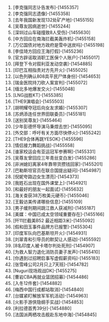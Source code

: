 
1. [李克强同志讣告发布]-[1455357]
1. [李克强同志遗像]-[1455358]
1. [去年我国新发现132处矿产地]-[1455155]
1. [吴尊友因病逝世]-[1455244]
1. [深圳过山车碰撞致8人受伤]-[1455630]
1. [中方回应在南海拦截美轰炸机]-[1455158]
1. [万亿国债对地方政府是雪中送炭吗]-[1455198]
1. [李佳琦方回应王海打假]-[1455236]
1. [官方辟谣取消职工医保个人账户]-[1455017]
1. [拜登下令对叙利亚发动空袭]-[1454885]
1. [印巴互相指责对方先开火]-[1455025]
1. [以色列确认808具平民尸体身份]-[1454653]
1. [瑞金医院持刀砍人案宣判]-[1455072]
1. [缅北多地爆发交火]-[1455048]
1. [LNG战胜KT]-[1455385]
1. [THE9演唱会]-[1455503]
1. [胡明耀夺冠后向女友求婚]-[1455307]
1. [苏炳添连任世界田联委员]-[1455181]
1. [送别吴尊友]-[1455464]
1. [少年彭德怀导演马秉煜去世]-[1455095]
1. [外交部：呼吁有关方面尽快停火]-[1455242]
1. [THE9合体再跳YESOK]-[1455596]
1. [情侣接力舞蹈挑战]-[1455558]
1. [谁家校运会有亚运冠军参赛啊]-[1455331]
1. [吴尊友曾回应三年青丝变白发]-[1455286]
1. [非洲媳妇离家4年靠带货攒钱回家]-[1455201]
1. [巴勒斯坦官员在联合国提出疑问]-[1454987]
1. [倪妮夸路边女生漂亮]-[1454373]
1. [我姓石出现在国外课堂上]-[1454921]
1. [和最好的朋友一起面试]-[1455632]
1. [海关查获38万枚美元硬币]-[1455046]
1. [王毅访美传递哪些信息]-[1455109]
1. [男子缓刑期间跳江救人获减刑]-[1455187]
1. [美媒：中国已成太空领域重要存在]-[1455166]
1. [歼11拦截美B52 最近相距3米]-[1455092]
1. [假和田玉事件品牌方已报警]-[1455304]
1. [印度军队向巴基斯坦开火]-[1454931]
1. [刘翠青和引导员的默契让人感动]-[1455592]
1. [8名印度人被卡塔尔判处死刑]-[1454907]
1. [为救人智力退化消防员妻子发声]-[1455410]
1. [你遇到过招聘启事写虚假薪资吗]-[1455183]
1. [张雪峰公司2月只上7天班]-[1454782]
1. [Nuguri现场观战DK]-[1455275]
1. [曹岩CBA再就业篮团招募]-[1454486]
1. [入冬12件套]-[1454882]
1. [梅西中国行成都站取消]-[1454840]
1. [台媒紧盯解放军军机活动]-[1454963]
1. [火影手游侠隐纲手实战]-[1454853]
1. [利拉德首秀39分]-[1454880]
1. [法国派两栖攻击舰赴东地中海]-[1454845]